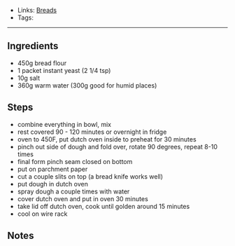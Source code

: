 - Links: [Breads](Breads.md)
- Tags: 

---

## Ingredients
- 450g bread flour
- 1 packet instant yeast (2 1/4 tsp)
- 10g salt
- 360g warm water (300g good for humid places)

## Steps
- combine everything in bowl, mix
- rest covered 90 - 120 minutes or overnight in fridge
- oven to 450F, put dutch oven inside to preheat for 30 minutes
- pinch out side of dough and fold over, rotate 90 degrees, repeat 8-10 times
- final form pinch seam closed on bottom
- put on parchment paper
- cut a couple slits on top (a bread knife works well)
- put dough in dutch oven
- spray dough a couple times with water
- cover dutch oven and put in oven 30 minutes
- take lid off dutch oven, cook until golden around 15 minutes
- cool on wire rack

## Notes
